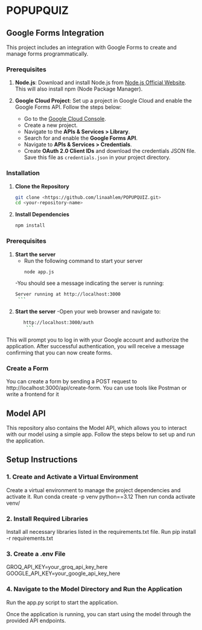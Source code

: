 # POPUPQUIZ


## Google Forms Integration

This project includes an integration with Google Forms to create and manage forms programmatically.

### Prerequisites

1. **Node.js**: Download and install Node.js from [Node.js Official Website](https://nodejs.org/). This will also install npm (Node Package Manager).

2. **Google Cloud Project**: Set up a project in Google Cloud and enable the Google Forms API. Follow the steps below:
   - Go to the [Google Cloud Console](https://console.cloud.google.com/).
   - Create a new project.
   - Navigate to the **APIs & Services > Library**.
   - Search for and enable the **Google Forms API**.
   - Navigate to **APIs & Services > Credentials**.
   - Create **OAuth 2.0 Client IDs** and download the credentials JSON file. Save this file as `credentials.json` in your project directory.

### Installation

1. **Clone the Repository**

   ```bash
   git clone <https://github.com/linaahlem/POPUPQUIZ.git>
   cd <your-repository-name>
   ```

2. **Install Dependencies**
    ```bash
   npm install
    ```

### Prerequisites
1. **Start the server**
   - Run the following command to start your server
       ```bash
      node app.js
       ```
   -You should see a message indicating the server is running:
      ```bash
      Server running at http://localhost:3000
       ```
1. **Start the server**
   -Open your web browser and navigate to:
   ```bash
      http://localhost:3000/auth
       ```
This will prompt you to log in with your Google account and authorize the application. After successful authentication, you will receive a message confirming that you can now create forms.

### Create a Form
You can create a form by sending a POST request to http://localhost:3000/api/create-form. You can use tools like Postman or write a frontend for it 

## Model API

This repository also contains the Model API, which allows you to interact with our model using a simple app. Follow the steps below to set up and run the application.

## Setup Instructions

### 1. Create and Activate a Virtual Environment

Create a virtual environment to manage the project dependencies and activate it.
Run conda create -p venv python==3.12
Then run conda activate venv/

### 2. Install Required Libraries
Install all necessary libraries listed in the requirements.txt file.
Run pip install -r requirements.txt 

### 3. Create a .env File
GROQ_API_KEY=your_groq_api_key_here
GOOGLE_API_KEY=your_google_api_key_here

### 4. Navigate to the Model Directory and Run the Application 

Run the app.py script to start the application.

Once the application is running, you can start using the model through the provided API endpoints.
